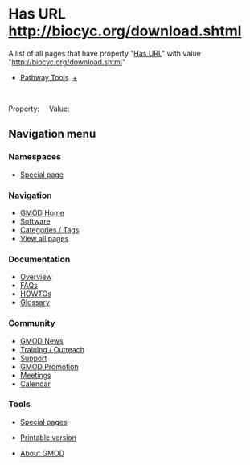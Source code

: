 



<span id="top"></span>




# <span dir="auto">Has URL http://biocyc.org/download.shtml</span>






A list of all pages that have property "[Has
URL](/wiki/Property%3AHas_URL "Property:Has URL")" with value
"<a href="http://biocyc.org/download.shtml" class="external"
rel="nofollow">http://biocyc.org/download.shtml</a>"  

- [Pathway
  Tools](/wiki/Pathway_Tools "Pathway Tools")  <span class="smwbrowse">[+](/wiki/Special%3ABrowse/Pathway-20Tools "Special%3ABrowse/Pathway-20Tools")</span>

 

Property:     Value:








## Navigation menu



### Namespaces

- <span id="ca-nstab-special">[Special
  page](/wiki/Special%3ASearchByProperty/Has-20URL/http%3A-2F-2Fbiocyc.org-2Fdownload.shtml "This is a special page, you cannot edit the page itself")</span>






### Navigation



- <span id="n-GMOD-Home">[GMOD Home](/wiki/Main_Page)</span>
- <span id="n-Software">[Software](/wiki/GMOD_Components)</span>
- <span id="n-Categories-.2F-Tags">[Categories /
  Tags](/wiki/Categories)</span>
- <span id="n-View-all-pages">[View all
  pages](/wiki/Special:AllPages)</span>




### Documentation



- <span id="n-Overview">[Overview](/wiki/Overview)</span>
- <span id="n-FAQs">[FAQs](/wiki/Category%3AFAQ)</span>
- <span id="n-HOWTOs">[HOWTOs](/wiki/Category%3AHOWTO)</span>
- <span id="n-Glossary">[Glossary](/wiki/Glossary)</span>




### Community



- <span id="n-GMOD-News">[GMOD News](/wiki/GMOD_News)</span>
- <span id="n-Training-.2F-Outreach">[Training /
  Outreach](/wiki/Training_and_Outreach)</span>
- <span id="n-Support">[Support](/wiki/Support)</span>
- <span id="n-GMOD-Promotion">[GMOD
  Promotion](/wiki/GMOD_Promotion)</span>
- <span id="n-Meetings">[Meetings](/wiki/Meetings)</span>
- <span id="n-Calendar">[Calendar](/wiki/Calendar)</span>




### Tools



- <span id="t-specialpages"><a href="/wiki/Special%3ASpecialPages" accesskey="q"
  title="A list of all special pages [q]">Special pages</a></span>
- <span id="t-print"><a
  href="/mediawiki/index.php?title=Special%3ASearchByProperty/Has-20URL/http%3A-2F-2Fbiocyc.org-2Fdownload.shtml&amp;printable=yes"
  rel="alternate" accesskey="p"
  title="Printable version of this page [p]">Printable version</a></span>





- <span id="footer-places-about">[About
  GMOD](/wiki/GMOD%3AAbout "GMOD%3AAbout")</span>

<!-- -->




